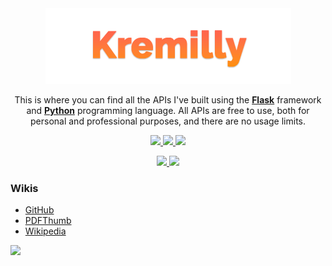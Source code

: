 <div align='center'>
  <img src='https://github.com/kremilly/kremilly/raw/main/images/kremilly.png' />
  <p>This is where you can find all the APIs I've built using the <b><a href='https://flask.palletsprojects.com/en/3.0.x'>Flask</a></b> framework and <b><a href='https://python.org'>Python</a></b> programming language. All APIs are free to use, both for personal and professional purposes, and there are no usage limits.</p>

  <a href='https://flask.palletsprojects.com/en/3.0.x'>
    <img src='https://img.shields.io/badge/Flask-000000?style=for-the-badge&logo=flask&logoColor=white' />
  </a>

  <a href='https://python.org'>
    <img src='https://img.shields.io/badge/Python-000000?style=for-the-badge&logo=python&logoColor=white' />
  </a>

  <a href='https://vercel.com'>
    <img src='https://img.shields.io/badge/Vercel-000000?style=for-the-badge&logo=vercel&logoColor=white' />
  </a>
</div>

<p></p>

<p align='center'>
  <a href='https://kremilly.com'>
    <img src='https://img.shields.io/badge/Kremilly.com-000000?style=for-the-badge&logo=About.me&logoColor=white'/>
  </a>
  
  <a href='https://api.kremilly.com'>
    <img src='https://img.shields.io/badge/Kremilly-APIs-000000?style=for-the-badge&logo=About.me&logoColor=white'/>
  </a>
</p>

### Wikis

* [GitHub](https://github.com/kremilly/MyApis/wiki/github)
* [PDFThumb](https://github.com/kremilly/MyApis/wiki/pdfthumb)
* [Wikipedia](https://github.com/kremilly/MyApis/wiki/wikipedia)

<p>
  <img src='https://img.shields.io/github/license/kremilly/MyApis.svg' />
</p>
